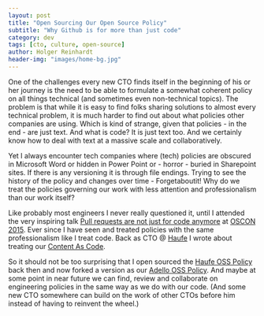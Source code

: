 ```yaml
---
layout: post
title: "Open Sourcing Our Open Source Policy"
subtitle: "Why Github is for more than just code"
category: dev
tags: [cto, culture, open-source]
author: Holger Reinhardt
header-img: "images/home-bg.jpg"
---
```


One of the challenges every new CTO finds itself in the beginning of his or her journey is the need to be able to formulate a somewhat coherent policy on all things technical (and sometimes even non-technical topics). The problem is that while it is easy to find folks sharing solutions to almost every technical problem, it is much harder to find out about what policies other companies are using. Which is kind of strange, given that policies - in the end - are just text. And what is code? It is just text too. And we certainly know how to deal with text at a massive scale and collaboratively. 

Yet I always encounter tech companies where (tech) policies are obscured in Microsoft Word or hidden in Power Point or - horror - buried in Sharepoint sites. If there is any versioning it is through file endings. Trying to see the history of the policy and changes over time - Forgetaboutit! Why do we treat the policies governing our work with less attention and professionalism than our work itself?

Like probably most engineers I never really questioned it, until I attended the very inspiring talk [Pull requests are not just for code anymore](https://media.ccc.de/v/froscon2015-1525-pull_requests_not_just_for_code_anymore) at [OSCON 2015](https://hlgr360.github.io/blog/blog/notes-oscon/). Ever since I have seen and treated policies with the same professionalism like I treat code. Back as CTO @ [Haufe](https://wwww.haufegroup.com) I wrote about treating our [Content As Code](http://work.haufegroup.io/content-as-code/).

So it should not be too surprising that I open sourced the [Haufe OSS Policy](https://github.com/Haufe-Lexware/open-source) back then and now forked a version as our [Adello OSS Policy](https://github.com/adello/open-source). And maybe at some point in near future we can find, review and collaborate on engineering policies in the same way as we do with our code. (And some new CTO somewhere can build on the work of other CTOs before him instead of having to reinvent the wheel.) 